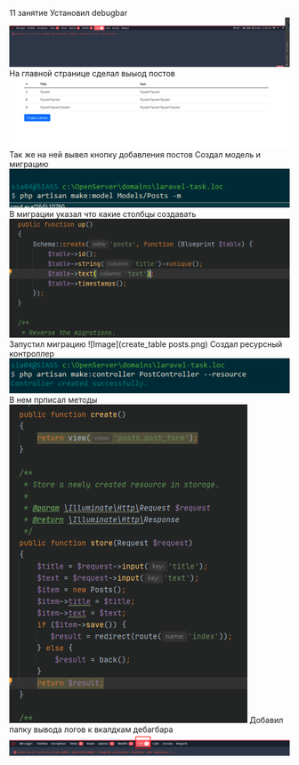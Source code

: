11 занятие 
Установил  debugbar
![Image](debug.png)
На главной странице сделал выыод постов
![Image](Screenshot.png)
Так же на ней вывел кнопку добавления постов
Создал модель и миграцию
![Image](Создание_таблицы_posts.png)
В миграции указал что какие столбцы создавать 
![Image](field_posts.png)
Запустил миграцию
![Image](create_table posts.png)
Создал ресурсный контроллер
![Image](resource_controller.png)
В нем прписал методы
![Image](contr.png)
Добавил папку вывода логов к вкалдкам дебагбара
![Image](Screenshot_1.png)

